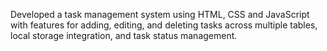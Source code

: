 Developed a task management system using HTML, CSS and JavaScript with features for adding, editing, and deleting tasks across multiple tables, local storage integration, and task status management.
